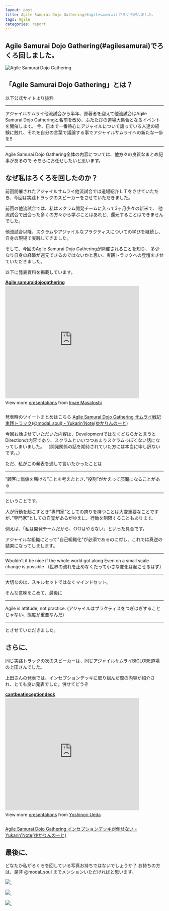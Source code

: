```yaml
---
layout: post
title: Agile Samurai Dojo Gathering(#agilesamurai)でろくろ回しました。
tags: Agile
categories: report
---
```

Agile Samurai Dojo Gathering(#agilesamurai)でろくろ回しました。
-----------------

![Agile Samurai Dojo Gathering](http://capture.heartrails.com/400x200/cool/shorten?http://agile-samurai-ja.github.com/dojo-gathering/2012/index.html)

## 「Agile Samurai Dojo Gathering」とは？

以下公式サイトより抜粋

<hr/>
アジャイルサムライ他流試合から半年、原著者を迎えて他流試合はAgile Samurai Dojo Gatheringと名前を改め、ふたたびの道場大集合となるイベントを開催します。
今、日本で一番熱心にアジャイルについて語っている人達の経験に触れ、それを自分の言葉で議論する事でアジャイルサムライへの新たな一歩を!!

<hr/>


Agile Samurai Dojo Gathering全体の内容については、他方々の良質なまとめ記事があるので
そちらにお任せしたいと思います。


## なぜ私はろくろを回したのか？
前回開催されたアジャイルサムライ他流試合では道場紹介ＬＴをさせていただき、今回は実践トラックのスピーカーをさせていただきました。

前回の他流試合では、私はスクラム開発チームに入って3ヶ月少々の新米で、
他流試合で出会った多くの方々から学ぶことはあれど、還元することはできませんでした。

他流試合以降、スクラムやアジャイルなプラクティスについての学びを継続し、自身の現場で実践してきました。

そして、今回のAgile Samurai Dojo Gatheringが開催されることを知り、
多少なり自身の経験が還元できるのではないかと思い、実践トラックへの登壇をさせていただきました。

以下に発表資料を掲載しています。

<div style="width:425px" id="__ss_12147199"> 
<strong style="display:block;margin:12px 0 4px">
<a href="http://www.slideshare.net/modalsoul/agile-samuraidojogathering" title="Agile samuraidojogathering" target="_blank">Agile samuraidojogathering</a>
</strong> 
<iframe src="http://www.slideshare.net/slideshow/embed_code/12147199" width="425" height="355" frameborder="0" marginwidth="0" marginheight="0" scrolling="no">
</iframe> 
<div style="padding:5px 0 12px"> View more 
<a href="http://www.slideshare.net/" target="_blank">presentations</a>
 from 
<a href="http://www.slideshare.net/modalsoul" target="_blank">Imae Masatoshi</a> 
</div> 
</div>

発表時のツイートまとめはこちら
[Agile Samurai Dojo Gathering サムライ戦記 実践トラック(@modal_soul)  - Yukarin'Note(ゆかりんのーと)](https://yukar.in/note/ckFofk)


今回お話させていただいた内容は、Developmentではなくどちらかと言うとDirectionの内容であり、スクラムといいつつあまりスクラムっぽくない話になってしまいました。
（開発関係の話を期待されていた方には本当に申し訳ないです。。）

ただ、私がこの発表を通して言いたかったことは

<hr/>
”顧客に価値を届ける”ことを考えたとき、”役割”がかえって邪魔になることがある
<hr/>

ということです。

人が行動を起こすとき"専門家"としての誇りを持つことは大変重要なことですが、”専門家”としての自覚があるがゆえに、行動を制限することもあります。


例えば、「私は開発チームだから、○○はやらない」といった具合です。


アジャイルな組織にとって"自己組織化"が必須であるのに対し、これでは真逆の結果になってしまします。


<hr/>
Wouldn't it be nice if the whole world got along Even on a small scale change is possible
（世界の流れを止めなくたって小さな変化は起こせるはず）
<hr/>


大切なのは、スキルセットではなくマインドセット。

そんな意味をこめて、最後に

<hr/>
Agile is attitude, not practice.
(アジャイルはプラクティスをつぎはぎすることじゃない、態度が重要なんだ)
<hr/>

とさせていただきました。



## さらに、
同じ実践トラックの次のスピーカーは、同じアジャイルサムライBIGLOBE道場の上田さんでした。

上田さんの発表では、インセプションデッキに取り組んだ際の内容が紹介され、とても良い発表でした。併せてどうぞ

<div style="width:425px" id="__ss_12136492"> <strong style="display:block;margin:12px 0 4px">
<a href="http://www.slideshare.net/uedayo/cantbeatinceptiondeck" title="cantbeatinceptiondeck" target="_blank">cantbeatinceptiondeck</a>
</strong> 
<iframe src="http://www.slideshare.net/slideshow/embed_code/12136492" width="425" height="355" frameborder="0" marginwidth="0" marginheight="0" scrolling="no">
</iframe> 
<div style="padding:5px 0 12px"> View more 
<a href="http://www.slideshare.net/" target="_blank">presentations</a> from 
<a href="http://www.slideshare.net/uedayo" target="_blank">Yoshinori Ueda
</a> 
</div> 
</div>

[Agile Samurai Dojo Gathering インセプションデッキが倒せない - Yukarin'Note(ゆかりんのーと)](https://yukar.in/note/ckFof8)

## 最後に、
どなたか私がろくろを回している写真お持ちではないでしょうか？
お持ちの方は、是非 @modal_soul までメンションいただければと思います。

<a href="http://www.amazon.co.jp/gp/product/4274068560/ref=as_li_ss_il?ie=UTF8&tag=modalsoul-22&linkCode=as2&camp=247&creative=7399&creativeASIN=4274068560"><img border="0" src="http://ws.assoc-amazon.jp/widgets/q?_encoding=UTF8&Format=_SL110_&ASIN=4274068560&MarketPlace=JP&ID=AsinImage&WS=1&tag=modalsoul-22&ServiceVersion=20070822" >
</a>
<img src="http://www.assoc-amazon.jp/e/ir?t=modalsoul-22&l=as2&o=9&a=4274068560" width="1" height="1" border="0" alt="" style="border:none !important; margin:0px !important;" />

<a href="http://www.amazon.co.jp/gp/product/B004IEAZ18/ref=as_li_ss_il?ie=UTF8&tag=modalsoul-22&linkCode=as2&camp=247&creative=7399&creativeASIN=B004IEAZ18"><img border="0" src="http://ws.assoc-amazon.jp/widgets/q?_encoding=UTF8&Format=_SL110_&ASIN=B004IEAZ18&MarketPlace=JP&ID=AsinImage&WS=1&tag=modalsoul-22&ServiceVersion=20070822" >
</a>
<img src="http://www.assoc-amazon.jp/e/ir?t=modalsoul-22&l=as2&o=9&a=B004IEAZ18" width="1" height="1" border="0" alt="" style="border:none !important; margin:0px !important;" />

<a href="http://www.amazon.co.jp/gp/product/B0058EWGK0/ref=as_li_ss_il?ie=UTF8&tag=modalsoul-22&linkCode=as2&camp=247&creative=7399&creativeASIN=B0058EWGK0"><img border="0" src="http://ws.assoc-amazon.jp/widgets/q?_encoding=UTF8&Format=_SL110_&ASIN=B0058EWGK0&MarketPlace=JP&ID=AsinImage&WS=1&tag=modalsoul-22&ServiceVersion=20070822" >
</a>
<img src="http://www.assoc-amazon.jp/e/ir?t=modalsoul-22&l=as2&o=9&a=B0058EWGK0" width="1" height="1" border="0" alt="" style="border:none !important; margin:0px !important;" />
